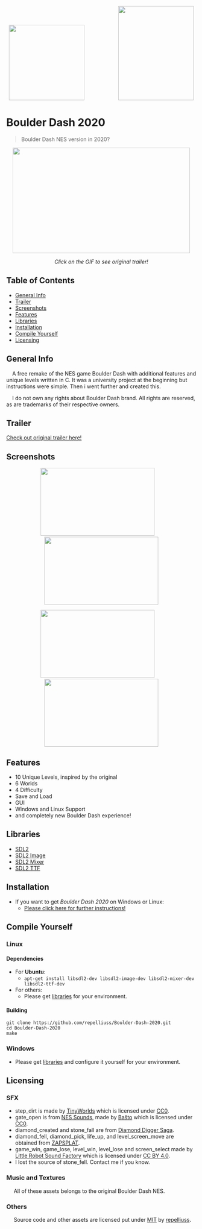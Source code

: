 <p align="center">
  <img width="200" height="200" src="https://b.allthepics.net/rpsLogo.png">&nbsp;&nbsp;&nbsp;&nbsp;&nbsp;&nbsp;&nbsp;&nbsp;&nbsp;&nbsp;&nbsp;&nbsp;&nbsp;&nbsp;&nbsp;&nbsp;&nbsp;&nbsp;&nbsp;&nbsp;&nbsp;&nbsp;&nbsp;<img width="200" height="250" src="https://b.allthepics.net/Screenshot_1.png">
</p>

# Boulder Dash 2020
> Boulder Dash NES version in 2020?

[<p align="center"><img src="https://media.giphy.com/media/eiXobdfN1XFTSwGI1s/giphy-downsized-large.gif" width="470" height="280" /></p>](https://www.youtube.com/watch?v=pzB-JUV8MwU)
<p align="center"> <i>Click on the GIF to see original trailer!</i> </p>

## Table of Contents
* [General Info](#general-info)
* [Trailer](#trailer)
* [Screenshots](#screenshots)
* [Features](#features)
* [Libraries](#libraries)
* [Installation](#installation)
* [Compile Yourself](#compile-yourself)
* [Licensing](#licensing)

## General Info
&nbsp;&nbsp;&nbsp;&nbsp;A free remake of the NES game Boulder Dash with additional features and unique levels written in C. It was a university project at the beginning but instructions were simple. Then i went further and created this.

&nbsp;&nbsp;&nbsp;&nbsp;I do not own any rights about Boulder Dash brand. All rights are reserved, as are trademarks of their respective owners.

## Trailer
[Check out original trailer here!](https://www.youtube.com/watch?v=pzB-JUV8MwU)

## Screenshots
<p align="center"><img src="https://b.allthepics.net/Hourglass.png" width="302" height="180" />&nbsp;&nbsp;&nbsp;&nbsp;&nbsp;<img src="https://b.allthepics.net/Waterquake.png" width="302" height="180" /></p>
<p align="center"><img src="https://b.allthepics.net/Pyramid.png" width="302" height="180" />&nbsp;&nbsp;&nbsp;&nbsp;&nbsp;<img src="https://b.allthepics.net/WaterClan.png" width="302" height="180" /></p>

## Features
* 10 Unique Levels, inspired by the original
* 6 Worlds
* 4 Difficulty
* Save and Load
* GUI
* Windows and Linux Support
* and completely new Boulder Dash experience!

## Libraries
* [SDL2](https://www.libsdl.org/download-2.0.php)
* [SDL2 Image](https://www.libsdl.org/projects/SDL_image/)
* [SDL2 Mixer](https://www.libsdl.org/projects/SDL_mixer/)
* [SDL2 TTF](https://www.libsdl.org/projects/SDL_ttf/)

## Installation
* If you want to get *Boulder Dash 2020* on Windows or Linux:
  * [Please click here for further instructions!](https://github.com/repelliuss/Boulder-Dash-2020/releases/latest)


## Compile Yourself
### Linux
#### Dependencies
* For **Ubuntu**:
  * `apt-get install libsdl2-dev libsdl2-image-dev libsdl2-mixer-dev libsdl2-ttf-dev`
* For others:
  * Please get [libraries](#libraries) for your environment.
#### Building
  ```
  git clone https://github.com/repelliuss/Boulder-Dash-2020.git
  cd Boulder-Dash-2020
  make
  ```
### Windows
* Please get [libraries](#libraries) and configure it yourself for your environment.

## Licensing
### SFX
* step_dirt is made by [TinyWorlds](https://opengameart.org/users/tinyworlds) which is licensed under [CC0](https://creativecommons.org/publicdomain/zero/1.0/).
* gate_open is from [NES Sounds](https://opengameart.org/content/nes-sounds), made by [Baŝto](https://opengameart.org/users/ba%C5%9Dto) which is licensed under [CC0](https://creativecommons.org/publicdomain/zero/1.0/).
* diamond_created and stone_fall are from [Diamond Digger Saga](https://www.sounds-resource.com/mobile/diamonddiggersaga/).
* diamond_fell, diamond_pick, life_up, and level_screen_move are obtained from [ZAPSPLAT](https://www.zapsplat.com).
* game_win, game_lose, level_win, level_lose and screen_select made by [Little Robot Sound Factory](https://www.zapsplat.com/author/little-robot-sound-factory/) which is licensed under [CC BY 4.0](https://creativecommons.org/licenses/by/4.0/).
* I lost the source of stone_fell. Contact me if you know.

### Music and Textures
&nbsp;&nbsp;&nbsp;&nbsp; All of these assets belongs to the original Boulder Dash NES.

### Others
&nbsp;&nbsp;&nbsp;&nbsp; Source code and other assets are licensed put under [MIT](LICENSE) by [repelliuss](https://github.com/repelliuss).  
